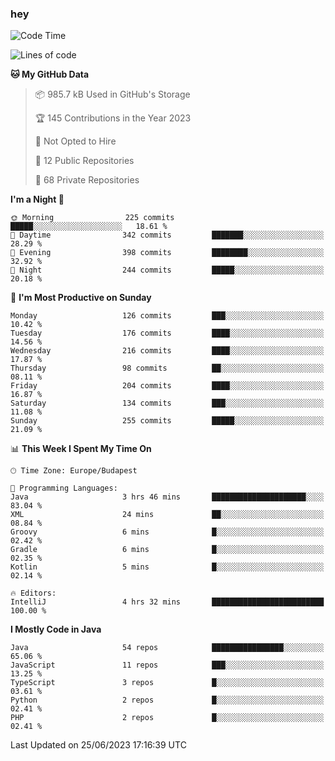 ### hey

<!--START_SECTION:waka-->
![Code Time](http://img.shields.io/badge/Code%20Time-896%20hrs%2019%20mins-blue)

![Lines of code](https://img.shields.io/badge/From%20Hello%20World%20I%27ve%20Written-983.9%20thousand%20lines%20of%20code-blue)

**🐱 My GitHub Data** 

> 📦 985.7 kB Used in GitHub's Storage 
 > 
> 🏆 145 Contributions in the Year 2023
 > 
> 🚫 Not Opted to Hire
 > 
> 📜 12 Public Repositories 
 > 
> 🔑 68 Private Repositories 
 > 
**I'm a Night 🦉** 

```text
🌞 Morning                225 commits         █████░░░░░░░░░░░░░░░░░░░░   18.61 % 
🌆 Daytime                342 commits         ███████░░░░░░░░░░░░░░░░░░   28.29 % 
🌃 Evening                398 commits         ████████░░░░░░░░░░░░░░░░░   32.92 % 
🌙 Night                  244 commits         █████░░░░░░░░░░░░░░░░░░░░   20.18 % 
```
📅 **I'm Most Productive on Sunday** 

```text
Monday                   126 commits         ███░░░░░░░░░░░░░░░░░░░░░░   10.42 % 
Tuesday                  176 commits         ████░░░░░░░░░░░░░░░░░░░░░   14.56 % 
Wednesday                216 commits         ████░░░░░░░░░░░░░░░░░░░░░   17.87 % 
Thursday                 98 commits          ██░░░░░░░░░░░░░░░░░░░░░░░   08.11 % 
Friday                   204 commits         ████░░░░░░░░░░░░░░░░░░░░░   16.87 % 
Saturday                 134 commits         ███░░░░░░░░░░░░░░░░░░░░░░   11.08 % 
Sunday                   255 commits         █████░░░░░░░░░░░░░░░░░░░░   21.09 % 
```


📊 **This Week I Spent My Time On** 

```text
🕑︎ Time Zone: Europe/Budapest

💬 Programming Languages: 
Java                     3 hrs 46 mins       █████████████████████░░░░   83.04 % 
XML                      24 mins             ██░░░░░░░░░░░░░░░░░░░░░░░   08.84 % 
Groovy                   6 mins              █░░░░░░░░░░░░░░░░░░░░░░░░   02.42 % 
Gradle                   6 mins              █░░░░░░░░░░░░░░░░░░░░░░░░   02.35 % 
Kotlin                   5 mins              █░░░░░░░░░░░░░░░░░░░░░░░░   02.14 % 

🔥 Editors: 
IntelliJ                 4 hrs 32 mins       █████████████████████████   100.00 % 
```

**I Mostly Code in Java** 

```text
Java                     54 repos            ████████████████░░░░░░░░░   65.06 % 
JavaScript               11 repos            ███░░░░░░░░░░░░░░░░░░░░░░   13.25 % 
TypeScript               3 repos             █░░░░░░░░░░░░░░░░░░░░░░░░   03.61 % 
Python                   2 repos             █░░░░░░░░░░░░░░░░░░░░░░░░   02.41 % 
PHP                      2 repos             █░░░░░░░░░░░░░░░░░░░░░░░░   02.41 % 
```




 Last Updated on 25/06/2023 17:16:39 UTC
<!--END_SECTION:waka-->
